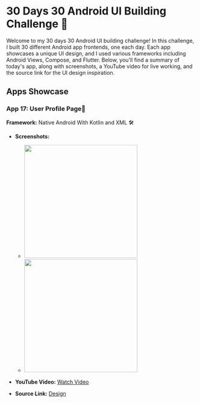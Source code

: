 # 30 Days 30 Android UI Building Challenge 🚀

Welcome to my 30 days 30 Android UI building challenge! In this challenge, I built 30 different Android app frontends, one each day. Each app showcases a unique UI design, and I used various frameworks including Android Views, Compose, and Flutter. Below, you'll find a summary of today's app, along with screenshots, a YouTube video for live working, and the source link for the UI design inspiration.

## Apps Showcase

### App 17: User Profile Page📱

**Framework:** Native Android With Kotlin and XML 🛠️


- **Screenshots:**
  - <img src="https://github.com/justatulcodes/Day17_UserProfile/assets/106759388/9497df29-97b6-442e-9cd8-43fb158c5d7b" width = "300" height="300">
  - <img src="https://github.com/justatulcodes/Day17_UserProfile/assets/106759388/2d32c416-6f6f-4801-881d-1abe076be65b" width = "300" height="300">

- **YouTube Video:** [Watch Video](https://www.youtube.com/watch?v=9qkLr6GmaSA)
- **Source Link:** [Design](https://dribbble.com/shots/7262185-User-Profile-006-DailyUI/attachments/221932?mode=media)


